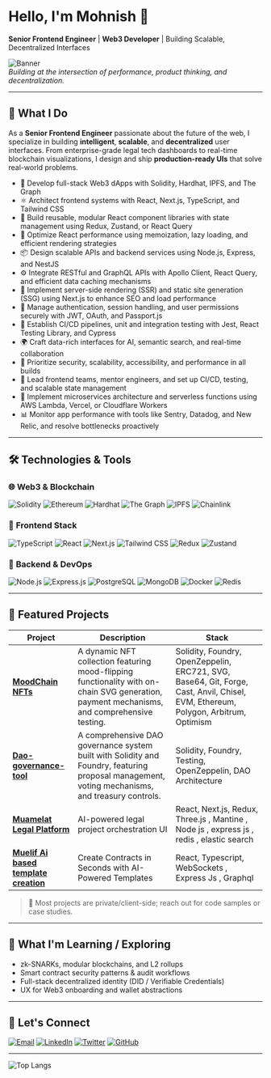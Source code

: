 # Hello, I'm Mohnish 👋  
**Senior Frontend Engineer** | **Web3 Developer** | Building Scalable, Decentralized Interfaces

![Banner](https://raw.githubusercontent.com/mohnishdev/mohnishdev/main/assets/banner.gif)  
*Building at the intersection of performance, product thinking, and decentralization.*

---

## 🚀 What I Do

As a **Senior Frontend Engineer** passionate about the future of the web, I specialize in building **intelligent**, **scalable**, and **decentralized** user interfaces. From enterprise-grade legal tech dashboards to real-time blockchain visualizations, I design and ship **production-ready UIs** that solve real-world problems.

- 🔗 Develop full-stack Web3 dApps with Solidity, Hardhat, IPFS, and The Graph
- ⚛️ Architect frontend systems with React, Next.js, TypeScript, and Tailwind CSS
- 🔄 Build reusable, modular React component libraries with state management using Redux, Zustand, or React Query
- 📱 Optimize React performance using memoization, lazy loading, and efficient rendering strategies
- 📦 Design scalable APIs and backend services using Node.js, Express, and NestJS
- ⚙️ Integrate RESTful and GraphQL APIs with Apollo Client, React Query, and efficient data caching mechanisms
- 🔄 Implement server-side rendering (SSR) and static site generation (SSG) using Next.js to enhance SEO and load performance
- 🧩 Manage authentication, session handling, and user permissions securely with JWT, OAuth, and Passport.js
- 🧱 Establish CI/CD pipelines, unit and integration testing with Jest, React Testing Library, and Cypress
- 🌍 Craft data-rich interfaces for AI, semantic search, and real-time collaboration
- 🔐 Prioritize security, scalability, accessibility, and performance in all builds
- 🧠 Lead frontend teams, mentor engineers, and set up CI/CD, testing, and scalable state management
- 🚀 Implement microservices architecture and serverless functions using AWS Lambda, Vercel, or Cloudflare Workers
- 📊 Monitor app performance with tools like Sentry, Datadog, and New Relic, and resolve bottlenecks proactively

---

## 🛠️ Technologies & Tools

### 🌐 **Web3 & Blockchain**
![Solidity](https://img.shields.io/badge/Solidity-%23363636.svg?style=for-the-badge&logo=solidity&logoColor=white)
![Ethereum](https://img.shields.io/badge/Ethereum-3C3C3D?style=for-the-badge&logo=ethereum&logoColor=white)
![Hardhat](https://img.shields.io/badge/Hardhat-FFF100?style=for-the-badge&logo=hardhat&logoColor=black)
![The Graph](https://img.shields.io/badge/TheGraph-5A3E85?style=for-the-badge&logo=the-graph&logoColor=white)
![IPFS](https://img.shields.io/badge/IPFS-65C2CB?style=for-the-badge&logo=ipfs&logoColor=white)
![Chainlink](https://img.shields.io/badge/Chainlink-375BD2?style=for-the-badge&logo=chainlink&logoColor=white)

### 🎯 **Frontend Stack**
![TypeScript](https://img.shields.io/badge/TypeScript-007ACC?style=for-the-badge&logo=typescript&logoColor=white)
![React](https://img.shields.io/badge/React-20232A?style=for-the-badge&logo=react&logoColor=61DAFB)
![Next.js](https://img.shields.io/badge/Next.js-000000?style=for-the-badge&logo=nextdotjs&logoColor=white)
![Tailwind CSS](https://img.shields.io/badge/Tailwind_CSS-38B2AC?style=for-the-badge&logo=tailwind-css&logoColor=white)
![Redux](https://img.shields.io/badge/Redux-593D88?style=for-the-badge&logo=redux&logoColor=white)
![Zustand](https://img.shields.io/badge/Zustand-%23000000.svg?style=for-the-badge&logo=data:image/svg+xml;base64,...&logoColor=white)

### 🧰 **Backend & DevOps**
![Node.js](https://img.shields.io/badge/Node.js-339933?style=for-the-badge&logo=nodedotjs&logoColor=white)
![Express.js](https://img.shields.io/badge/Express.js-000000?style=for-the-badge&logo=express&logoColor=white)
![PostgreSQL](https://img.shields.io/badge/PostgreSQL-4169E1?style=for-the-badge&logo=postgresql&logoColor=white)
![MongoDB](https://img.shields.io/badge/MongoDB-47A248?style=for-the-badge&logo=mongodb&logoColor=white)
![Docker](https://img.shields.io/badge/Docker-2496ED?style=for-the-badge&logo=docker&logoColor=white)
![Redis](https://img.shields.io/badge/Redis-DC382D?style=for-the-badge&logo=redis&logoColor=white)

---

## 💼 Featured Projects

| Project | Description | Stack |
|--------|-------------|-------|
| [**MoodChain NFTs**](https://github.com/mohnishdev/EmotionNFT) | A dynamic NFT collection featuring mood-flipping functionality with on-chain SVG generation, payment mechanisms, and comprehensive testing. |Solidity, Foundry, OpenZeppelin, ERC721, SVG, Base64, Git, Forge, Cast, Anvil, Chisel, EVM, Ethereum, Polygon, Arbitrum, Optimism |
| [**Dao-governance-tool**](https://github.com/mohnishdev/decentralized-governance-system) | A comprehensive DAO governance system built with Solidity and Foundry, featuring proposal management, voting mechanisms, and treasury controls. | Solidity, Foundry, Testing, OpenZeppelin, DAO Architecture |
| [**Muamelat Legal Platform**](https://www.mecellem.com/en/products/muamelat) | AI-powered legal project orchestration UI | React, Next.js, Redux, Three.js , Mantine , Node js , express js , redis , elastic search |
| [**Muelif Ai based template creation**](https://www.mecellem.com/en/products/muellif) |Create Contracts in Seconds with AI-Powered Templates | React, Typescript, WebSockets , Express Js , Graphql |

> 📌 Most projects are private/client-side; reach out for code samples or case studies.

---

## 🧠 What I'm Learning / Exploring
- zk-SNARKs, modular blockchains, and L2 rollups  
- Smart contract security patterns & audit workflows  
- Full-stack decentralized identity (DID / Verifiable Credentials)  
- UX for Web3 onboarding and wallet abstractions  

---

## 📢 Let's Connect

[![Email](https://img.shields.io/badge/Email-FF4088?style=for-the-badge&logo=gmail&logoColor=white)](mailto:devmohnishsharma@gmail.com)
[![LinkedIn](https://img.shields.io/badge/LinkedIn-0A66C2?style=for-the-badge&logo=linkedin&logoColor=white)](https://linkedin.com/in/mohnishdev)
[![Twitter](https://img.shields.io/badge/Twitter-1DA1F2?style=for-the-badge&logo=twitter&logoColor=white)](https://twitter.com/yourhandle)
[![GitHub](https://img.shields.io/badge/GitHub-181717?style=for-the-badge&logo=github&logoColor=white)](https://github.com/mohnishdev)

---

![Top Langs](https://github-readme-stats.vercel.app/api/top-langs/?username=mohnishdev&layout=compact&theme=radical)
